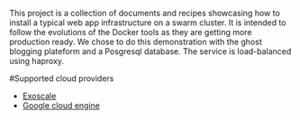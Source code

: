 This project is a collection of documents and recipes showcasing how to install a typical web app infrastructure on a swarm cluster.
It is intended to follow the evolutions of the Docker tools as they are getting more production ready.
We chose to do this demonstration with the ghost blogging plateform and a Posgresql database. The service is load-balanced using haproxy.

#Supported cloud providers

+ [Exoscale](exoscale/swarm_install.md)
+ [Google cloud engine](gcloud/swarm_install.md)
 